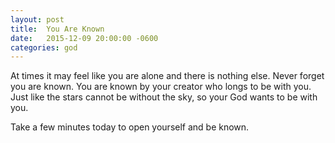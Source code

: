 ```yaml
---
layout: post
title:  You Are Known
date:   2015-12-09 20:00:00 -0600
categories: god
---
```


At times it may feel like you are alone and there is nothing else.  Never forget you are known.  You are known by your creator who longs to be with you.  Just like the stars cannot be without the sky, so your God wants to be with you.

Take a few minutes today to open yourself and be known.
